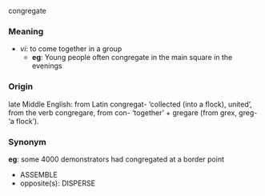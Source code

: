 congregate
### Meaning
+ _vi_: to come together in a group
	+ __eg__: Young people often congregate in the main square in the evenings

### Origin

late Middle English: from Latin congregat- ‘collected (into a flock), united’, from the verb congregare, from con- ‘together’ + gregare (from grex, greg- ‘a flock’).

### Synonym

__eg__: some 4000 demonstrators had congregated at a border point

+ ASSEMBLE
+ opposite(s): DISPERSE


